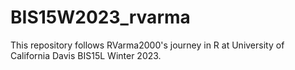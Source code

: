 # BIS15W2023_rvarma

This repository follows RVarma2000's journey in R at University of California Davis BIS15L Winter 2023. 
